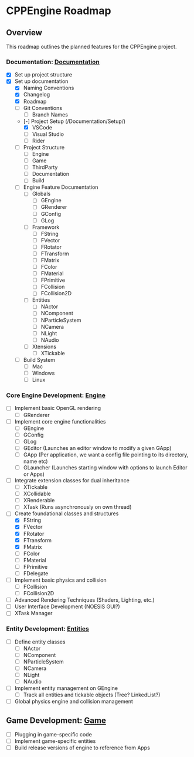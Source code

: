 # CPPEngine Roadmap

## Overview

This roadmap outlines the planned features for the CPPEngine project.

### Documentation: [Documentation](/Documentation/README.md)
- [x] Set up project structure
- [x] Set up documentation
    - [x] Naming Conventions
    - [x] Changelog
    - [x] Roadmap
    - [ ] Git Conventions
        - [ ] Branch Names
    - [-] Project Setup (/Documentation/Setup/)
        - [x] VSCode
        - [ ] Visual Studio
        - [ ] Rider
    - [ ] Project Structure
        - [ ] Engine
        - [ ] Game
        - [ ] ThirdParty
        - [ ] Documentation
        - [ ] Build
    - [ ] Engine Feature Documentation
      - [ ] Globals
        - [ ] GEngine
        - [ ] GRenderer
        - [ ] GConfig
        - [ ] GLog
      - [ ] Framework
        - [ ] FString
        - [ ] FVector
        - [ ] FRotator
        - [ ] FTransform
        - [ ] FMatrix
        - [ ] FColor
        - [ ] FMaterial
        - [ ] FPrimitive
        - [ ] FCollision
        - [ ] FCollision2D
      - [ ] Entities
        - [ ] NActor
        - [ ] NComponent
        - [ ] NParticleSystem
        - [ ] NCamera
        - [ ] NLight
        - [ ] NAudio
      - [ ] Xtensions
        - [ ] XTickable
    - [ ] Build System
      - [ ] Mac
      - [ ] Windows
      - [ ] Linux

### Core Engine Development: [Engine](/Documentation/Engine/README.md)
- [ ] Implement basic OpenGL rendering
  - [ ] GRenderer
- [ ] Implement core engine functionalities
  - [ ] GEngine
  - [ ] GConfig
  - [ ] GLog
  - [ ] GEditor (Launches an editor window to modify a given GApp)
  - [ ] GApp (Per application, we want a config file pointing to its directory, name etc)
  - [ ] GLauncher (Launches starting window with options to launch Editor or Apps)
- [ ] Integrate extension classes for dual inheritance
  - [ ] XTickable
  - [ ] XCollidable
  - [ ] XRenderable
  - [ ] XTask (Runs asynchronously on own thread)
- [ ] Create foundational classes and structures
  - [x] FString
  - [x] FVector
  - [x] FRotator
  - [x] FTransform
  - [x] FMatrix
  - [ ] FColor
  - [ ] FMaterial
  - [ ] FPrimitive
  - [ ] FDelegate
- [ ] Implement basic physics and collision
  - [ ] FCollision
  - [ ] FCollision2D
- [ ] Advanced Rendering Techniques (Shaders, Lighting, etc.)
- [ ] User Interface Development (NOESIS GUI?)
- [ ] XTask Manager

### Entity Development: [Entities](/Documentation/Engine/Entities/README.md)
- [ ] Define entity classes
  - [ ] NActor
  - [ ] NComponent
  - [ ] NParticleSystem
  - [ ] NCamera
  - [ ] NLight
  - [ ] NAudio
- [ ] Implement entity management on GEngine
    - [ ] Track all entities and tickable objects (Tree? LinkedList?)
- [ ] Global physics engine and collision management

## Game Development: [Game](/Documentation/Game/README.md)
- [ ] Plugging in game-specific code
- [ ] Implement game-specific entities
- [ ] Build release versions of engine to reference from Apps